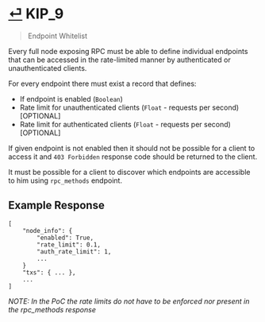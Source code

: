 # [⏎](README.md#Roadmap) KIP_9
> Endpoint Whitelist

Every full node exposing RPC must be able to define individual endpoints that can be accessed in the rate-limited manner by authenticated or unauthenticated clients.

For every endpoint there must exist a record that defines:
* If endpoint is enabled (`Boolean`)
* Rate limit for unauthenticated clients (`Float` - requests per second) [OPTIONAL]
* Rate limit for authenticated clients (`Float` - requests per second) [OPTIONAL]

If given endpoint is not enabled then it should not be possible for a client to access it and `403 Forbidden` response code should be returned to the client.

It must be possible for a client to discover which endpoints are accessible to him using `rpc_methods` endpoint.

## Example Response
```
[
    "node_info": { 
        "enabled": True,
        "rate_limit": 0.1,
        "auth_rate_limit": 1,
        ...
    }
    "txs": { ... },
    ...
]
```

_NOTE: In the PoC the rate limits do not have to be enforced nor present in the rpc_methods response_